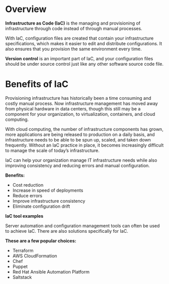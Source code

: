 # Overview

**Infrastructure as Code (IaC)** is the managing and provisioning of infrastructure through code instead of through manual processes.

With IaC, configuration files are created that contain your infrastructure specifications, which makes it easier to edit and distribute configurations. It also ensures that you provision the same environment every time.

**Version control** is an important part of IaC, and your configuration files should be under source control just like any other software source code file. 

# Benefits of IaC

Provisioning infrastructure has historically been a time consuming and costly manual process. Now infrastructure management has moved away from physical hardware in data centers, though this still may be a component for your organization, to virtualization, containers, and cloud computing. 

With cloud computing, the number of infrastructure components has grown, more applications are being released to production on a daily basis, and infrastructure needs to be able to be spun up, scaled, and taken down frequently. Without an IaC practice in place, it becomes increasingly difficult to manage the scale of today’s infrastructure.

IaC can help your organization manage IT infrastructure needs while also improving consistency and reducing errors and manual configuration.

**Benefits:**
- Cost reduction
- Increase in speed of deployments
- Reduce errors 
- Improve infrastructure consistency
- Eliminate configuration drift

**IaC tool examples**

Server automation and configuration management tools can often be used to achieve IaC. There are also solutions specifically for IaC. 

**These are a few popular choices:**
- Terraform 
- AWS CloudFormation
- Chef
- Puppet
- Red Hat Ansible Automation Platform
- Saltstack
